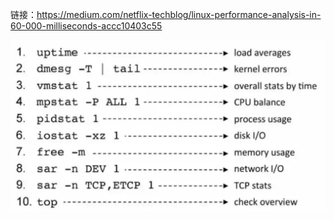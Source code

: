 链接：https://medium.com/netflix-techblog/linux-performance-analysis-in-60-000-milliseconds-accc10403c55


<img alt="Linux_performance_command" src="images/linux_performance_command.jpg">
